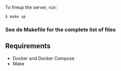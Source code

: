 To fireup the server, run:
```bash
$ make up
```
### See de Makefile for the complete list of files

## Requirements
- Docker and Docker Compose
- Make
